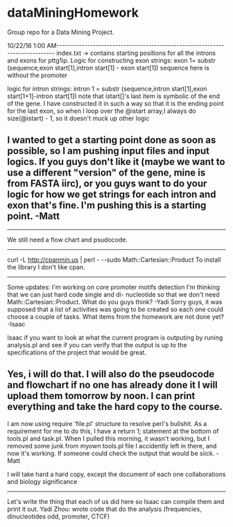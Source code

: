 # dataMiningHomework
Group repo for a Data Mining Project.

10/22/16 1:00 AM-----------------------------------------------------------------------------
index.txt -> contains starting positions for all the introns and exons
  for pttg1ip. Logic for constructing exon strings:
   exon 1= substr (sequence,exon start[1],intron start[1] - exon start[1])
     sequence here is without the promoter

   logic for intron strings:
   intron 1 = substr (sequence,intron start[1],exon start[1+1]-intron start[1])
   note that istart[]'s last item is symbolic of the end of the gene. I have constructed it
   in such a way so that it is the ending point for the last exon, so when I loop over
   the @istart array,I always do size(@istart) - 1, so it doesn't muck up other logic

   I wanted to get a starting point done as soon as possible, so I am pushing input files
     and input logics. If you guys don't like it (maybe we want to use a different "version" 
     of the gene, mine is from FASTA iirc), or you guys want to do your logic for how we
     get strings for each intron and exon that's fine. I'm pushing this is a starting point.
-Matt
---------------------------------------------------------------------------------------------
************************
We still need a flow chart and psudocode.


******************
curl -L http://cpanmin.us | perl - --sudo Math::Cartesian::Product
To install the library I don't like cpan.

---------------------------------------------------------------------------------------------
Some updates:
I'm working on core promoter motifs detection
I'm thinking that we can just hard code single and di- nucleotide so that we don't need Math::Cartesian::Product. What do you guys think?
-Yadi
Sorry guys, it was supposed that a list of activities was going to be created so each one could choose a couple of tasks. What items from the homework are not done yet?
-Isaac

Isaac if you want to look at what the current program is outputing by runing analysis.pl and see if you can verify that the output is up to the specifications of the project that would be great.

Yes, i will do that. I will also do the pseudocode and flowchart if no one has already done it
I will upload them tomorrow by noon. I can print everything and take the hard copy to the course.
------------------------------------------------------------------------------------------
I am now using require 'file.pl' structure to resolve perl's bullshit. As a requirement for me to do this, I have a return 1; statement at the bottom of tools.pl and task.pl. When I pulled this morning, it wasn't working, but I removed some junk from myown tools.pl file I accidently left in there, and now it's working. If someone could check the output that would be siick.
-Matt


I will take hard a hard copy, except the document of each one collaborations and biology significance


------------------------------------------------------------------------------------------
Let's write the thing that each of us did here so Isaac can compile them and print it out.
Yadi Zhou: wrote code that do the analysis (frequencies, dinucleotides odd, promoter, CTCF)
